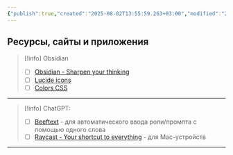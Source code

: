 ```yaml
---
{"publish":true,"created":"2025-08-02T13:55:59.263+03:00","modified":"2025-08-02T13:55:59.270+03:00","cssclasses":""}
---
```


## Ресурсы, сайты и приложения

>[!info] Obsidian
>- [ ] [Obsidian - Sharpen your thinking](https://obsidian.md/)
>- [ ] [Lucide icons](https://lucide.dev/icons/)
>- [ ] [Colors CSS](https://www.w3schools.com/colors/colors_picker.asp?colorhex=FAEBD7)

---
>[!info] ChatGPT:
>- [ ] [Beeftext](https://beeftext.org/) - для автоматического ввода роли/промпта с помощью одного слова
>- [ ] [Raycast - Your shortcut to everything](https://www.raycast.com/) - для Mac-устройств

---
